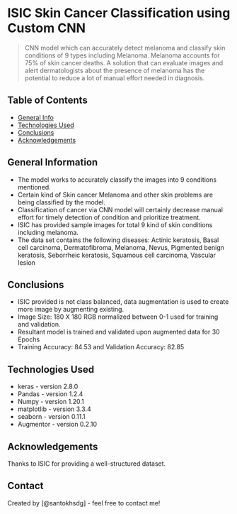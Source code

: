 # ISIC Skin Cancer Classification using Custom CNN 
> CNN model which can accurately detect melanoma and classify skin conditions of 9 types 
> including Melanoma. Melanoma accounts for 75% of skin cancer deaths. A solution that can evaluate images and 
> alert dermatologists about the presence of melanoma has the potential to reduce a lot of manual effort needed in diagnosis.


## Table of Contents
* [General Info](#general-information)
* [Technologies Used](#technologies-used)
* [Conclusions](#conclusions)
* [Acknowledgements](#acknowledgements)

## General Information
- The model works to accurately classify the images into 9 conditions mentioned.
- Certain kind of Skin cancer Melanoma and other skin problems are being classified by the model.
- Classification of cancer via CNN model will certainly decrease manual effort for timely detection of condition and prioritize treatment.
- ISIC has provided sample images for total 9 kind of skin conditions including melanoma.
- The data set contains the following diseases:  Actinic keratosis, Basal cell carcinoma, Dermatofibroma, Melanoma, Nevus, Pigmented benign keratosis, Seborrheic keratosis, Squamous cell carcinoma, Vascular lesion


## Conclusions
- ISIC provided is not class balanced, data augmentation is used to create more image by augmenting existing.
- Image Size: 180 X 180 RGB  normalized between 0-1 used for training and validation.
- Resultant model is trained and validated upon augmented data for 30 Epochs
- Training Accuracy: 84.53  and Validation Accuracy: 82.85

## Technologies Used
- keras - version 2.8.0
- Pandas - version 1.2.4
- Numpy - version 1.20.1
- matplotlib - version 3.3.4
- seaborn - version 0.11.1
- Augmentor - version 0.2.10

## Acknowledgements
Thanks to ISIC for providing a well-structured dataset.


## Contact
Created by [@santokhsdg] - feel free to contact me!
